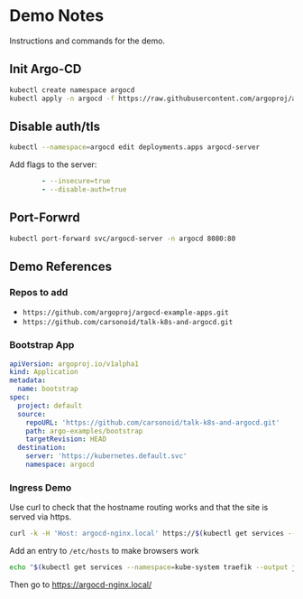 # Demo Notes

Instructions and commands for the demo.

## Init Argo-CD

```sh
kubectl create namespace argocd
kubectl apply -n argocd -f https://raw.githubusercontent.com/argoproj/argo-cd/stable/manifests/install.yaml
```

## Disable auth/tls

```sh
kubectl --namespace=argocd edit deployments.apps argocd-server
```

Add flags to the server:

```yaml
        - --insecure=true
        - --disable-auth=true
```

## Port-Forwrd

```sh
kubectl port-forward svc/argocd-server -n argocd 8080:80
```

## Demo References

### Repos to add

- `https://github.com/argoproj/argocd-example-apps.git`
- `https://github.com/carsonoid/talk-k8s-and-argocd.git`

### Bootstrap App

```yaml
apiVersion: argoproj.io/v1alpha1
kind: Application
metadata:
  name: bootstrap
spec:
  project: default
  source:
    repoURL: 'https://github.com/carsonoid/talk-k8s-and-argocd.git'
    path: argo-examples/bootstrap
    targetRevision: HEAD
  destination:
    server: 'https://kubernetes.default.svc'
    namespace: argocd
```

### Ingress Demo

Use curl to check that the hostname routing works and that the site is served via https.

```sh
curl -k -H 'Host: argocd-nginx.local' https://$(kubectl get services --namespace=kube-system traefik --output jsonpath='{.status.loadBalancer.ingress[0].ip}')
```

Add an entry to `/etc/hosts` to make browsers work

```sh
echo "$(kubectl get services --namespace=kube-system traefik --output jsonpath='{.status.loadBalancer.ingress[0].ip}') argocd-nginx.local" |sudo tee --append /etc/hosts
```

Then go to https://argocd-nginx.local/
